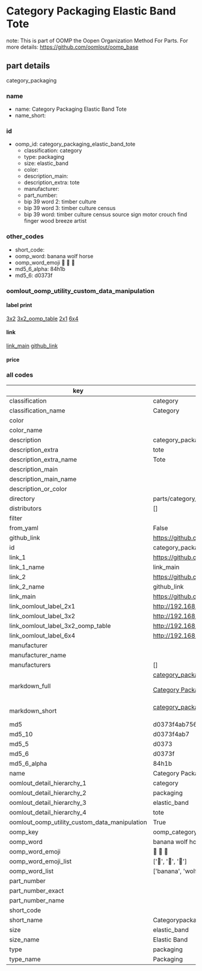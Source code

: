 # Category Packaging Elastic Band Tote  

note: This is part of OOMP the Oopen Organization Method For Parts. For more details: https://github.com/oomlout/oomp_base

##  part details



category_packaging

### name
* name: Category Packaging Elastic Band Tote
* name_short: 
### id
* oomp_id: category_packaging_elastic_band_tote
  * classification: category
  * type: packaging
  * size: elastic_band
  * color: 
  * description_main: 
  * description_extra: tote
  * manufacturer: 
  * part_number: 
  * bip 39 word 2: timber culture
  * bip 39 word 3: timber culture census
  * bip 39 word: timber culture census source sign motor crouch find finger wood breeze artist

### other_codes
* short_code: 
* oomp_word: banana wolf horse
* oomp_word_emoji :banana: :wolf: :horse:
* md5_6_alpha: 84h1b
* md5_6: d0373f






### oomlout_oomp_utility_custom_data_manipulation
#### label print
[3x2](http://192.168.1.245:1112/?label=oomp%2084h1b)
[3x2_oomp_table](http://192.168.1.107:1112/?label=oomp%2084h1b)
[2x1](http://192.168.1.242:1112/?label=oomp%2084h1b)
[6x4](http://192.168.1.55:1112/?label=oomp%2084h1b)    

#### link

[link_main](https://github.com/oomlout/oomlout_oomp_current_version_messy/tree/main/parts/category_packaging_elastic_band_tote) [github_link](https://github.com/oomlout/oomlout_oomp_part_src/tree/main/parts/category_packaging_elastic_band_tote)                             

#### price







### all codes 
| key | value |  
| --- | --- |  
| classification | category |  
| classification_name | Category |  
| color |  |  
| color_name |  |  
| description | category_packaging |  
| description_extra | tote |  
| description_extra_name | Tote |  
| description_main |  |  
| description_main_name |  |  
| description_or_color |   |  
| directory | parts/category_packaging_elastic_band_tote |  
| distributors | [] |  
| filter |  |  
| from_yaml | False |  
| github_link | https://github.com/oomlout/oomlout_oomp_part_src/tree/main/parts/category_packaging_elastic_band_tote |  
| id | category_packaging_elastic_band_tote |  
| link_1 | https://github.com/oomlout/oomlout_oomp_current_version_messy/tree/main/parts/category_packaging_elastic_band_tote |  
| link_1_name | link_main |  
| link_2 | https://github.com/oomlout/oomlout_oomp_part_src/tree/main/parts/category_packaging_elastic_band_tote |  
| link_2_name | github_link |  
| link_main | https://github.com/oomlout/oomlout_oomp_current_version_messy/tree/main/parts/category_packaging_elastic_band_tote |  
| link_oomlout_label_2x1 | http://192.168.1.242:1112/?label=oomp%2084h1b |  
| link_oomlout_label_3x2 | http://192.168.1.245:1112/?label=oomp%2084h1b |  
| link_oomlout_label_3x2_oomp_table | http://192.168.1.107:1112/?label=oomp%2084h1b |  
| link_oomlout_label_6x4 | http://192.168.1.55:1112/?label=oomp%2084h1b |  
| manufacturer |  |  
| manufacturer_name |  |  
| manufacturers | [] |  
| markdown_full | [category_packaging_elastic_band_tote](https://github.com/oomlout/oomlout_oomp_current_version_messy/tree/main/parts/category_packaging_elastic_band_tote)<br>[](https://github.com/oomlout/oomlout_oomp_current_version_messy/tree/main/parts/category_packaging_elastic_band_tote)<br>[Category Packaging Elastic Band Tote](https://github.com/oomlout/oomlout_oomp_current_version_messy/tree/main/parts/category_packaging_elastic_band_tote)<br><br> |  
| markdown_short | [category_packaging_elastic_band_tote](https://github.com/oomlout/oomlout_oomp_current_version_messy/tree/main/parts/category_packaging_elastic_band_tote)<br><br> |  
| md5 | d0373f4ab756a68641e42d004a8d6711 |  
| md5_10 | d0373f4ab7 |  
| md5_5 | d0373 |  
| md5_6 | d0373f |  
| md5_6_alpha | 84h1b |  
| name | Category Packaging Elastic Band Tote |  
| oomlout_detail_hierarchy_1 | category |  
| oomlout_detail_hierarchy_2 | packaging |  
| oomlout_detail_hierarchy_3 | elastic_band |  
| oomlout_detail_hierarchy_4 | tote |  
| oomlout_oomp_utility_custom_data_manipulation | True |  
| oomp_key | oomp_category_packaging_elastic_band_tote |  
| oomp_word | banana wolf horse |  
| oomp_word_emoji | :banana: :wolf: :horse: |  
| oomp_word_emoji_list | [':banana:', ':wolf:', ':horse:'] |  
| oomp_word_list | ['banana', 'wolf', 'horse'] |  
| part_number |  |  
| part_number_exact |  |  
| part_number_name |  |  
| short_code |  |  
| short_name | Categorypackaging |  
| size | elastic_band |  
| size_name | Elastic Band |  
| type | packaging |  
| type_name | Packaging |  
